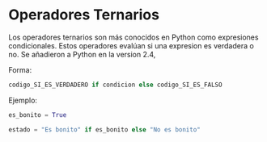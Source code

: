 # Operadores Ternarios

Los operadores ternarios son más conocidos en Python como expresiones condicionales. Estos operadores evalúan si una expresion es verdadera o no. Se añadieron a Python en la version 2.4,

Forma: 

```python 
codigo_SI_ES_VERDADERO if condicion else codigo_SI_ES_FALSO
```

Ejemplo:

```python
es_bonito = True

estado = "Es bonito" if es_bonito else "No es bonito"
```
